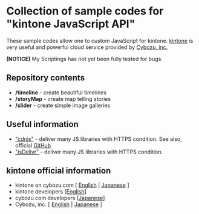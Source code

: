 # Collection of sample codes for "kintone JavaScript API"

These sample codes allow one to custom JavaScript for kintone. [kintone](https://kintone.cybozu.com/us/ "English page") is very useful and powerful cloud service provided by [Cybozu, inc.](https://kintone.cybozu.com/us/company.html "Cybozu, inc.")

**(NOTICE)** My Scriptings has not yet been fully tested for bugs.  

## Repository contents
* **/timeline** - create beautiful timelines
* **/storyMap** - create map telling stories
* **/slider** - create simple image galleries

## Useful information
* ["cdnjs"](http://cdnjs.com/ "cdnjs") - deliver many JS libraries with HTTPS condition. See also, official [GitHub](https://github.com/cdnjs/cdnjs)
* ["jsDelivr"](http://www.jsdelivr.com/ "jsDelivr") - deliver many JS libraries with HTTPS condition. 

## kintone official information

* kintone on cybozu.com [ [English](https://kintone.cybozu.com/us/ "English page") | [Japanese](https://kintone.cybozu.com/jp/ "Japanese page") ]
* kintone developers [[English](http://developers.kintone.com/ "English page")]
* cybozu.com developers [[Japanese](https://developers.cybozu.com/ja/ "Japanese page")]
* Cybozu, inc. [ [English](https://kintone.cybozu.com/us/company.html "English page") | [Japanese](http://cybozu.co.jp/ "Japanese page") ]